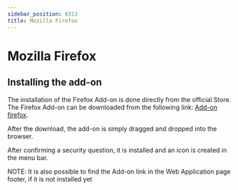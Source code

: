 ```yaml
---
sidebar_position: 6313
title: Mozilla Firefox
---
```


# Mozilla Firefox

## Installing the add-on

The installation of the Firefox Add-on is done directly from the official Store.
The Firefox Add-on can be downloaded from the following link:
[Add-on firefox](https://addons.mozilla.org/en-US/firefox/addon/password-safe-browser-add-on/ "Add-on firefox").

After the download, the add-on is simply dragged and dropped into the browser.

After confirming a security question, it is installed and an icon is created in the menu bar.

NOTE: It is also possible to find the Add-on link in the Web Application page footer, if it is not installed yet